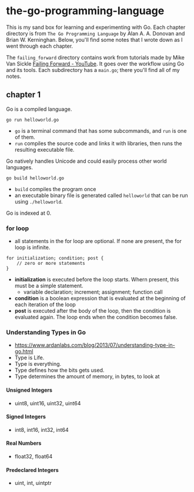 # the-go-programming-language

This is my sand box for learning and experimenting with Go. Each chapter directory is from `The Go Programming Language` by Alan A. A. Donovan and Brian W. Kerninghan. Below, you'll find some notes that I wrote down as I went through each chapter. 

The `failing_forward` directory contains work from tutorials made by Mike Van Sickle [Failing Forward - YouTube](https://www.youtube.com/watch?v=OSPNUKoN81o&list=PLq9Ra239pNZC0MgMN4j6ZiPHv_c0UPnBX). It goes over the workflow using Go and its tools. Each subdirectory has a `main.go`; there you'll find all of my notes.

## chapter 1

Go is a compiled language. 

`go run helloworld.go` 
- `go` is a terminal command that has some subcommands, and `run` is one of them. 
- `run` compiles the source code and links it with libraries, then runs the resulting executable file.

Go natively handles Unicode and could easily process other world languages. 

`go build helloworld.go`
- `build` compiles the program once
- an executable binary file is generated called `helloworld` that can be run using `./helloworld`.

Go is indexed at 0.

### for loop
- all statements in the for loop are optional. If none are present, the for loop is infinite. 
```golang
for initialization; condition; post {
    // zero or more statements 
}
```
- **initialization** is executed before the loop starts. Whern present, this must be a simple statement.
    - variable declaration; increment; assignment; function call
- **condition** is a boolean expression that is evaluated at the beginning of each iteration of the loop
- **post** is executed after the body of the loop, then the condition is evaluated again. The loop ends when the condition becomes false.

### Understanding Types in Go
- https://www.ardanlabs.com/blog/2013/07/understanding-type-in-go.html
- Type is Life.
- Type is everything.
- Type defines how the bits gets used.
- Type determines the amount of memory, in bytes, to look at

#### Unsigned Integers
- uint8, uint16, uint32, uint64

#### Signed Integers
- int8, int16, int32, int64

#### Real Numbers
- float32, float64

#### Predeclared Integers
- uint, int, uintptr